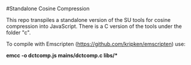 #Standalone Cosine Compression

This repo transpiles a standalone version of the SU tools for cosine compression into JavaScript. There is a C version of the tools under the folder "c".

To compile with Emscripten (https://github.com/kripken/emscripten) use:

<strong>emcc -o dctcomp.js mains/dctcomp.c libs/*</strong>
